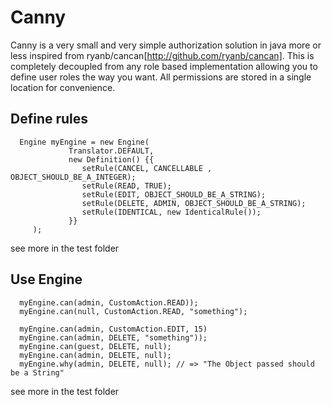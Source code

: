 Canny
=====

Canny is a very small and very simple authorization solution in java more or less inspired from ryanb/cancan[http://github.com/ryanb/cancan].
This is completely decoupled from any role based implementation allowing you to define user roles the way you want. All permissions are stored in a single location for convenience.

Define rules
------------
      Engine myEngine = new Engine(
                 Translator.DEFAULT,
                 new Definition() {{
                    setRule(CANCEL, CANCELLABLE , OBJECT_SHOULD_BE_A_INTEGER);
                    setRule(READ, TRUE);
                    setRule(EDIT, OBJECT_SHOULD_BE_A_STRING);
                    setRule(DELETE, ADMIN, OBJECT_SHOULD_BE_A_STRING);
                    setRule(IDENTICAL, new IdenticalRule());
                 }}
         );
see more in the test folder

Use Engine
----------

      myEngine.can(admin, CustomAction.READ)); 
      myEngine.can(null, CustomAction.READ, "something");

      myEngine.can(admin, CustomAction.EDIT, 15)
      myEngine.can(admin, DELETE, "something"));
      myEngine.can(guest, DELETE, null);
      myEngine.can(admin, DELETE, null);
      myEngine.why(admin, DELETE, null); // => "The Object passed should be a String"

see more in the test folder
